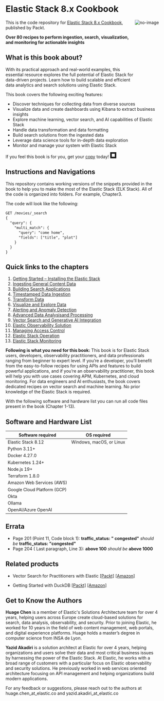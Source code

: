 # Elastic Stack 8.x Cookbook

<a href="https://www.packtpub.com/en-in/product/elastic-stack-8x-cookbook-9781837634293?type=print"><img src="https://content.packt.com/_/image/original/B19799/cover_image_large.jpg" alt="no-image" height="256px" align="right"></a>

This is the code repository for [Elastic Stack 8.x Cookbook](https://www.packtpub.com/en-in/product/elastic-stack-8x-cookbook-9781837634293?type=print), published by Packt.

**Over 80 recipes to perform ingestion, search, visualization, and monitoring for actionable insights**

## What is this book about?
With its practical approach and real-world examples, this essential resource explores the full potential of Elastic Stack for data-driven projects. Learn how to build scalable and efficient data analytics and search solutions using Elastic Stack.

This book covers the following exciting features:
* Discover techniques for collecting data from diverse sources
* Visualize data and create dashboards using Kibana to extract business insights
* Explore machine learning, vector search, and AI capabilities of Elastic Stack
* Handle data transformation and data formatting
* Build search solutions from the ingested data
* Leverage data science tools for in-depth data exploration
* Monitor and manage your system with Elastic Stack

If you feel this book is for you, get your [copy](https://www.amazon.com/Elastic-Stack-8-x-Cookbook-visualization/dp/1837634297/ref=sr_1_1?crid=2S0V1UFAL5NGZ&dib=eyJ2IjoiMSJ9.CTEs7jsRYaMIu-EJ5gI8dp5iR09tvh4lCTfVDPFqWdj0hAAMJ26EdkiU6tnLayem-b4n2Egi5gQ1BNLdCEdNKMnaRlNRfAVI5G7azyWi8lY.h447jMAQ1Eh2-Ok3aF5v44PDWKxJcn0S8AgoNO3GdHg&dib_tag=se&keywords=elastic+stack+8.x+cookbook&qid=1720415263&sprefix=Elastic+stack+%2Caps%2C388&sr=8-1) today!
<a href="https://www.packtpub.com/?utm_source=github&utm_medium=banner&utm_campaign=GitHubBanner"><img src="https://raw.githubusercontent.com/PacktPublishing/GitHub/master/GitHub.png" 
alt="https://www.packtpub.com/" border="5" /></a>
## Instructions and Navigations
This repository contains working versions of the snippets provided in the book to help you to make the most of the Elastic Stack (ELK Stack). All of the code is organized into folders. For example, Chapter3.

The code will look like the following:
```
GET /movies/_search
{
  "query": {
    "multi_match": {
      "query": "come home",
      "fields": ["title", "plot"]
    }
  }
}
```

## Quick links to the chapters
1. [Getting Started – Installing
  the Elastic Stack](Chapter1)
2. [Ingesting General Content Data](Chapter2)
3. [Building Search Applications](Chapter3)
4. [Timestamped Data Ingestion](Chapter4)
5. [Transform Data](Chapter5)
6. [Visualize and Explore Data](Chapter6)
7. [Alerting and
   Anomaly Detection](Chapter7)
8. [Advanced Data
   Analysisand Processing](Chapter8)
9. [Vector Search and Generative AI Integration](Chapter9)
10. [Elastic Observability Solution](Chapter10)
11. [Managing Access Control](Chapter11)
12. [Elastic Stack Operation](Chapter12)
13. [Elastic Stack Monitoring](Chapter13)


**Following is what you need for this book:**
This book is for Elastic Stack users, developers, observability practitioners, and data professionals ranging from beginner to expert level. If you’re a developer, you’ll benefit from the easy-to-follow recipes for using APIs and features to build powerful applications, and if you’re an observability practitioner, this book will help you with use cases covering APM, Kubernetes, and cloud monitoring. For data engineers and AI enthusiasts, the book covers dedicated recipes on vector search and machine learning. No prior knowledge of the Elastic Stack is required.

With the following software and hardware list you can run all code files present in the book (Chapter 1-13).
## Software and Hardware List
 Software required | OS required |
| ------------------------------------ | ----------------------------------- |
| Elastic Stack 8.12 | Windows, macOS, or Linux |
| Python 3.11+ |  |
| Docker 4.27.0 | |
| Kubernetes 1.24+ |  |
| Node.js 19+ |  |
| Terraform 1.8.0 |  |
| Amazon Web Services (AWS) |  |
| Google Cloud Platform (GCP) | |
| Okta |  |
| Ollama |  |
| OpenAI/Azure OpenAI |  |

## Errata
* Page 201 (Point 11, Code block 1): **traffic_status: " congested"** _should be_ **traffic_status: "congested"**
* Page 204 ( Last paragraph, Line 3): **above 100** _should be_ **above 1000**

## Related products
* Vector Search for Practitioners with Elastic [[Packt]](https://www.packtpub.com/en-in/product/vector-search-for-practitioners-with-elastic-9781805121022?type=print) [[Amazon]](https://www.amazon.com/Vector-Search-Practitioners-Elastic-observability/dp/1805121022/ref=sr_1_1?crid=3RY8YNF38X9KG&dib=eyJ2IjoiMSJ9.r8q88QE9fkss7e7-tsb9dw.vPChMCrBClSvQc2mx61Pq0NdULcbga9K4Rvvs3CECPo&dib_tag=se&keywords=Vector+Search+for+Practitioners+with+Elastic&qid=1720416090&sprefix=vector+search+for+practitioners+with+elastic%2Caps%2C660&sr=8-1)

* Getting Started with DuckDB [[Packt]](https://www.packtpub.com/en-in/product/getting-started-with-duckdb-9781803241005?type=print) [[Amazon]](https://www.amazon.com/Getting-Started-DuckDB-practical-efficiently/dp/1803241004/ref=sr_1_1?crid=1812VJAVXIBJ5&dib=eyJ2IjoiMSJ9.miwSyh5Ydw3YOxl8R0qRXg.0MYjqb4kUPh-t3Xa6COS1esLTuP5Ffju5MGilppuxOc&dib_tag=se&keywords=simon+aubury&qid=1720416305&sprefix=simon+aubury%2Caps%2C364&sr=8-1)

## Get to Know the Authors
**Huage Chen**
 is a member of Elastic's Solutions Architecture team for over 4 years, helping users across Europe create cloud-based solutions for search, data analysis, observability, and security. Prior to joining Elastic, he worked for 10 years in the field of web content management, web portals, and digital experience platforms. Huage holds a master&rsquo;s degree in computer science from INSA de Lyon.

**Yazid Akadiri**
 is a solution architect at Elastic for over 4 years, helping organizations and users solve their data and most critical business issues by harnessing the power of the Elastic Stack. At Elastic, he works with a broad range of customers with a particular focus on Elastic observability and security solutions. He previously worked in web services oriented architecture focusing on API management and helping organizations build modern applications.

For any feedback or suggestions, please reach out to the authors at huage.chen_at_elastic.co and yazid.akadiri_at_elastic.co

